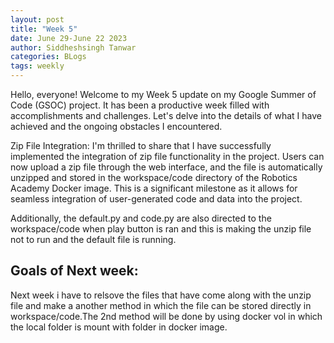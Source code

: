```yaml
---
layout: post
title: "Week 5"
date: June 29-June 22 2023
author: Siddheshsingh Tanwar
categories: BLogs
tags: weekly
---
```


Hello, everyone! Welcome to my Week 5 update on my Google Summer of Code (GSOC) project. It has been a productive week filled with accomplishments and challenges. Let's delve into the details of what I have achieved and the ongoing obstacles I encountered.

Zip File Integration:
I'm thrilled to share that I have successfully implemented the integration of zip file functionality in the project. Users can now upload a zip file through the web interface, and the file is automatically unzipped and stored in the workspace/code directory of the Robotics Academy Docker image. This is a significant milestone as it allows for seamless integration of user-generated code and data into the project.

Additionally, the default.py and code.py are also
directed to the workspace/code when play button is ran and this is making the unzip file not to run and the default file is running.


## Goals of Next week:

Next week i have to relsove the files that have come along with the unzip file and make a another method in which the file can be stored directly in workspace/code.The 2nd method will be done by using docker vol in which the local folder is mount with folder in docker image.